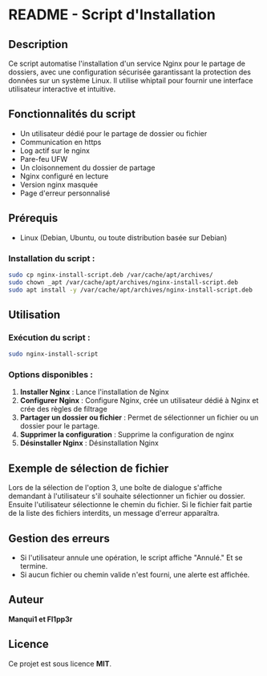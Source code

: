 # README - Script d'Installation

## Description
Ce script automatise l'installation d'un service Nginx pour le partage de dossiers, avec une configuration sécurisée garantissant la protection des données sur un système Linux. Il utilise whiptail pour fournir une interface utilisateur interactive et intuitive.

## Fonctionnalités du script
- Un utilisateur dédié pour le partage de dossier ou fichier 
- Communication en https
- Log actif sur le nginx
- Pare-feu UFW
- Un cloisonnement du dossier de partage
- Nginx configuré en lecture
- Version nginx masquée
- Page d'erreur personnalisé

## Prérequis
- Linux (Debian, Ubuntu, ou toute distribution basée sur Debian)

### Installation du script :
```bash
sudo cp nginx-install-script.deb /var/cache/apt/archives/
sudo chown _apt /var/cache/apt/archives/nginx-install-script.deb
sudo apt install -y /var/cache/apt/archives/nginx-install-script.deb
```

## Utilisation
### Exécution du script :
```bash
sudo nginx-install-script
```

### Options disponibles :
1. **Installer Nginx** : Lance l'installation de Nginx
2. **Configurer Nginx** : Configure Nginx, crée un utilisateur dédié à Nginx et crée des règles de filtrage
3. **Partager un dossier ou fichier** : Permet de sélectionner un fichier ou un dossier pour le partage.
4. **Supprimer la configuration** : Supprime la configuration de nginx
5. **Désinstaller Nginx** : Désinstallation Nginx

## Exemple de sélection de fichier
Lors de la sélection de l'option 3, une boîte de dialogue s'affiche demandant à l'utilisateur s'il souhaite sélectionner un fichier ou dossier. Ensuite l'utilisateur sélectionne le chemin du fichier. Si le fichier fait partie de la liste des fichiers interdits, un message d'erreur apparaîtra.

## Gestion des erreurs
- Si l'utilisateur annule une opération, le script affiche "Annulé." Et se termine.
- Si aucun fichier ou chemin valide n'est fourni, une alerte est affichée.


## Auteur
**Manqui1 et Fl1pp3r**

## Licence
Ce projet est sous licence **MIT**.

